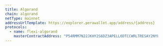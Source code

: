 ```yaml
---
title: Algorand
chain: algorand
netType: mainnet
addressUrlTemplate: https://explorer.perawallet.app/address/{address}
protocols:
  - name: flexi-algorand
    masterContractAddress: "P54RMM7N22JKHY2S6DZ3APELL6DTCCWRLTRESAY2NYLWG7N3PIAFZ2MFRQ"
---
```

